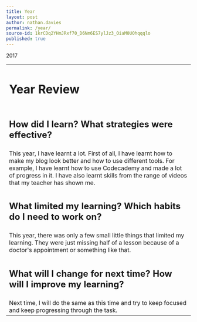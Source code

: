 ```yaml
---
title: Year
layout: post
author: nathan.davies
permalink: /year/
source-id: 1krCDq2YHmJRxf70_D6Nm6ES7ylJz3_OiaM0UOhqqqlo
published: true
---
```


2017<br/>

<table>
  <tr>
    <td><h1>Year Review</h1></td>
  </tr>
  <tr>
    <td><h2>How did I learn? What strategies were effective?</h2></td>
  </tr>
  <tr>
    <td>This year, I have learnt a lot. First of all, I have learnt how to make my blog look better and how to use different tools. For example, I have learnt how to use Codecademy and made a lot of progress in it. I have also learnt skills from the range of videos that my teacher has shown me.</td>
  </tr>
  <tr>
    <td><h2>What limited my learning? Which habits do I need to work on?</h2></td>
  </tr>
  <tr>
    <td>This year, there was only a few small little things that limited my learning. They were just missing half of a lesson because of a doctor's appointment or something like that. </td>
  </tr>
  <tr>
    <td><h2>What will I change for next time? How will I improve my learning?</h2></td>
  </tr>
  <tr>
    <td>Next time, I will do the same as this time and try to keep focused and keep progressing through the task.</td>
  </tr>
</table>


